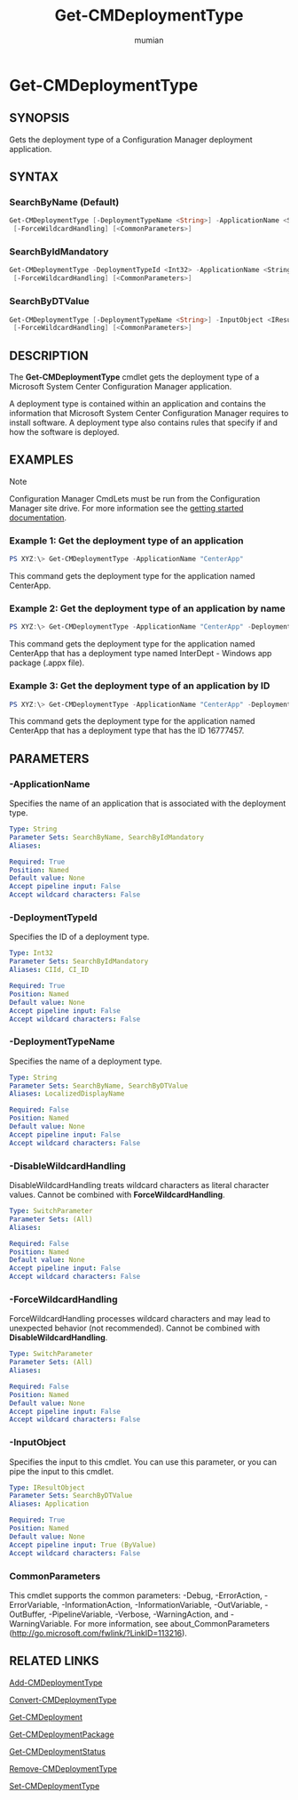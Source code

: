 ﻿---
title: Get-CMDeploymentType
titleSuffix: Configuration Manager
description: Gets the deployment type of a Configuration Manager deployment application.
ms.date: 01/02/2019
ms.prod: configuration-manager
ms.technology: configmgr-other
ms.topic: reference
author: mumian
ms.author: jgao
manager: dougeby

external help file: AdminUI.PS.AppMan.dll-Help.xml
---

# Get-CMDeploymentType

## SYNOPSIS

Gets the deployment type of a Configuration Manager deployment application.

## SYNTAX

### SearchByName (Default)

```powershell
Get-CMDeploymentType [-DeploymentTypeName <String>] -ApplicationName <String> [-DisableWildcardHandling]
 [-ForceWildcardHandling] [<CommonParameters>]
```

### SearchByIdMandatory

```powershell
Get-CMDeploymentType -DeploymentTypeId <Int32> -ApplicationName <String> [-DisableWildcardHandling]
 [-ForceWildcardHandling] [<CommonParameters>]
```

### SearchByDTValue

```powershell
Get-CMDeploymentType [-DeploymentTypeName <String>] -InputObject <IResultObject> [-DisableWildcardHandling]
 [-ForceWildcardHandling] [<CommonParameters>]
```

## DESCRIPTION

The **Get-CMDeploymentType** cmdlet gets the deployment type of a Microsoft System Center Configuration Manager application.

A deployment type is contained within an application and contains the information that Microsoft System Center Configuration Manager requires to install software.
A deployment type also contains rules that specify if and how the software is deployed.

## EXAMPLES

> [!NOTE]
> Configuration Manager CmdLets must be run from the Configuration Manager site drive.  For more information see the [getting started documentation](https://docs.microsoft.com/en-us/powershell/sccm/overview).


### Example 1: Get the deployment type of an application

```powershell
PS XYZ:\> Get-CMDeploymentType -ApplicationName "CenterApp"
```

This command gets the deployment type for the application named CenterApp.

### Example 2: Get the deployment type of an application by name

```powershell
PS XYZ:\> Get-CMDeploymentType -ApplicationName "CenterApp" -DeploymentTypeName "InterDept - Windows app package (.appx file)"
```

This command gets the deployment type for the application named CenterApp that has a deployment type named InterDept - Windows app package (.appx file).

### Example 3: Get the deployment type of an application by ID

```powershell
PS XYZ:\> Get-CMDeploymentType -ApplicationName "CenterApp" -DeploymentTypeID "16777457"
```

This command gets the deployment type for the application named CenterApp that has a deployment type that has the ID 16777457.

## PARAMETERS

### -ApplicationName

Specifies the name of an application that is associated with the deployment type.

```yaml
Type: String
Parameter Sets: SearchByName, SearchByIdMandatory
Aliases: 

Required: True
Position: Named
Default value: None
Accept pipeline input: False
Accept wildcard characters: False
```

### -DeploymentTypeId

Specifies the ID of a deployment type.

```yaml
Type: Int32
Parameter Sets: SearchByIdMandatory
Aliases: CIId, CI_ID

Required: True
Position: Named
Default value: None
Accept pipeline input: False
Accept wildcard characters: False
```

### -DeploymentTypeName

Specifies the name of a deployment type.

```yaml
Type: String
Parameter Sets: SearchByName, SearchByDTValue
Aliases: LocalizedDisplayName

Required: False
Position: Named
Default value: None
Accept pipeline input: False
Accept wildcard characters: False
```

### -DisableWildcardHandling

DisableWildcardHandling treats wildcard characters as literal character values. Cannot be combined with **ForceWildcardHandling**.

```yaml
Type: SwitchParameter
Parameter Sets: (All)
Aliases: 

Required: False
Position: Named
Default value: None
Accept pipeline input: False
Accept wildcard characters: False
```

### -ForceWildcardHandling

ForceWildcardHandling processes wildcard characters and may lead to unexpected behavior (not recommended). Cannot be combined with **DisableWildcardHandling**.

```yaml
Type: SwitchParameter
Parameter Sets: (All)
Aliases: 

Required: False
Position: Named
Default value: None
Accept pipeline input: False
Accept wildcard characters: False
```

### -InputObject

Specifies the input to this cmdlet. 
You can use this parameter, or you can pipe the input to this cmdlet. 

```yaml
Type: IResultObject
Parameter Sets: SearchByDTValue
Aliases: Application

Required: True
Position: Named
Default value: None
Accept pipeline input: True (ByValue)
Accept wildcard characters: False
```

### CommonParameters

This cmdlet supports the common parameters: -Debug, -ErrorAction, -ErrorVariable, -InformationAction, -InformationVariable, -OutVariable, -OutBuffer, -PipelineVariable, -Verbose, -WarningAction, and -WarningVariable. For more information, see about_CommonParameters (http://go.microsoft.com/fwlink/?LinkID=113216).

## RELATED LINKS

[Add-CMDeploymentType](Add-CMDeploymentType.md)

[Convert-CMDeploymentType](Convert-CMDeploymentType.md)

[Get-CMDeployment](Get-CMDeployment.md)

[Get-CMDeploymentPackage](Get-CMDeploymentPackage.md)

[Get-CMDeploymentStatus](Get-CMDeploymentStatus.md)

[Remove-CMDeploymentType](Remove-CMDeploymentType.md)

[Set-CMDeploymentType](Set-CMDeploymentType.md)

